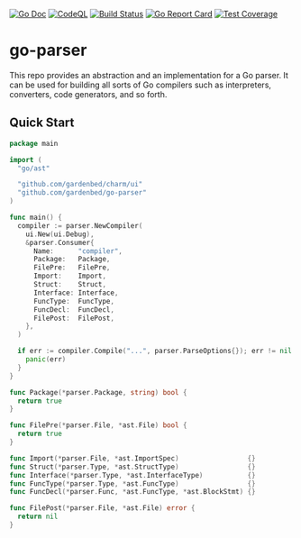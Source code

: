 [![Go Doc][godoc-image]][godoc-url]
[![CodeQL][codeql-image]][codeql-url]
[![Build Status][workflow-image]][workflow-url]
[![Go Report Card][goreport-image]][goreport-url]
[![Test Coverage][codecov-image]][codecov-url]

# go-parser

This repo provides an abstraction and an implementation for a Go parser.
It can be used for building all sorts of Go compilers such as interpreters, converters, code generators, and so forth.

## Quick Start

```go
package main

import (
  "go/ast"

  "github.com/gardenbed/charm/ui"
  "github.com/gardenbed/go-parser"
)

func main() {
  compiler := parser.NewCompiler(
    ui.New(ui.Debug),
    &parser.Consumer{
      Name:      "compiler",
      Package:   Package,
      FilePre:   FilePre,
      Import:    Import,
      Struct:    Struct,
      Interface: Interface,
      FuncType:  FuncType,
      FuncDecl:  FuncDecl,
      FilePost:  FilePost,
    },
  )

  if err := compiler.Compile("...", parser.ParseOptions{}); err != nil {
    panic(err)
  }
}

func Package(*parser.Package, string) bool {
  return true
}

func FilePre(*parser.File, *ast.File) bool {
  return true
}

func Import(*parser.File, *ast.ImportSpec)                 {}
func Struct(*parser.Type, *ast.StructType)                 {}
func Interface(*parser.Type, *ast.InterfaceType)           {}
func FuncType(*parser.Type, *ast.FuncType)                 {}
func FuncDecl(*parser.Func, *ast.FuncType, *ast.BlockStmt) {}

func FilePost(*parser.File, *ast.File) error {
  return nil
}
```


[godoc-url]: https://pkg.go.dev/github.com/gardenbed/go-parser
[godoc-image]: https://pkg.go.dev/badge/github.com/gardenbed/go-parser
[codeql-url]: https://github.com/gardenbed/go-parser/actions/workflows/github-code-scanning/codeql
[codeql-image]: https://github.com/gardenbed/go-parser/workflows/CodeQL/badge.svg
[workflow-url]: https://github.com/gardenbed/go-parser/actions
[workflow-image]: https://github.com/gardenbed/go-parser/workflows/Go/badge.svg
[goreport-url]: https://goreportcard.com/report/github.com/gardenbed/go-parser
[goreport-image]: https://goreportcard.com/badge/github.com/gardenbed/go-parser
[codecov-url]: https://codecov.io/gh/gardenbed/go-parser
[codecov-image]: https://codecov.io/gh/gardenbed/go-parser/branch/main/graph/badge.svg
